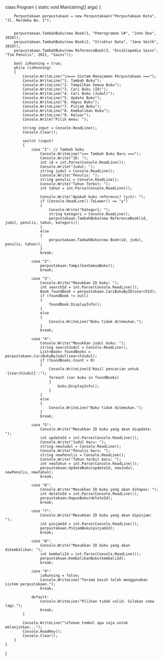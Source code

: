 class Program
{
    static void Main(string[] args)
    {
      
        Perpustakaan perpustakaan = new Perpustakaan("Perpustakaan Kota", "Jl. Merdeka No. 1");

       
        perpustakaan.TambahBuku(new Book(1, "Pemrograman C#", "John Doe", 2020));
        perpustakaan.TambahBuku(new Book(2, "Struktur Data", "Jane Smith", 2019));
        perpustakaan.TambahBuku(new ReferenceBook(3, "Ensiklopedia Sains", "Tim Penulis", 2021, "Sains"));

        bool isRunning = true;
        while (isRunning)
        {
            Console.WriteLine("\n=== Sistem Manajemen Perpustakaan ===");
            Console.WriteLine("1. Tambah Buku");
            Console.WriteLine("2. Tampilkan Semua Buku");
            Console.WriteLine("3. Cari Buku (ID)");
            Console.WriteLine("4. Cari Buku (Judul)");
            Console.WriteLine("5. Update Buku");
            Console.WriteLine("6. Hapus Buku");
            Console.WriteLine("7. Pinjam Buku");
            Console.WriteLine("8. Kembalikan Buku");
            Console.WriteLine("9. Keluar");
            Console.Write("Pilih menu: ");

            string input = Console.ReadLine();
            Console.Clear();

            switch (input)
            {
                case "1": // Tambah buku
                    Console.WriteLine("=== Tambah Buku Baru ===");
                    Console.Write("ID: ");
                    int id = int.Parse(Console.ReadLine());
                    Console.Write("Judul: ");
                    string judul = Console.ReadLine();
                    Console.Write("Penulis: ");
                    string penulis = Console.ReadLine();
                    Console.Write("Tahun Terbit: ");
                    int tahun = int.Parse(Console.ReadLine());

                    Console.Write("Apakah buku referensi? (y/n): ");
                    if (Console.ReadLine().ToLower() == "y")
                    {
                        Console.Write("Kategori: ");
                        string kategori = Console.ReadLine();
                        perpustakaan.TambahBuku(new ReferenceBook(id, judul, penulis, tahun, kategori));
                    }
                    else
                    {
                        perpustakaan.TambahBuku(new Book(id, judul, penulis, tahun));
                    }
                    break;

                case "2": 
                    perpustakaan.TampilkanSemuaBuku();
                    break;

                case "3": 
                    Console.Write("Masukkan ID buku: ");
                    int searchId = int.Parse(Console.ReadLine());
                    Book foundBook = perpustakaan.CariBukuByID(searchId);
                    if (foundBook != null)
                    {
                        foundBook.DisplayInfo();
                    }
                    else
                    {
                        Console.WriteLine("Buku tidak ditemukan.");
                    }
                    break;

                case "4": 
                    Console.Write("Masukkan judul buku: ");
                    string searchJudul = Console.ReadLine();
                    List<Book> foundBooks = perpustakaan.CariBukuByJudul(searchJudul);
                    if (foundBooks.Count > 0)
                    {
                        Console.WriteLine($"Hasil pencarian untuk '{searchJudul}':");
                        foreach (var buku in foundBooks)
                        {
                            buku.DisplayInfo();
                        }
                    }
                    else
                    {
                        Console.WriteLine("Buku tidak ditemukan.");
                    }
                    break;

                case "5": 
                    Console.Write("Masukkan ID buku yang akan diupdate: ");
                    int updateId = int.Parse(Console.ReadLine());
                    Console.Write("Judul baru: ");
                    string newJudul = Console.ReadLine();
                    Console.Write("Penulis baru: ");
                    string newPenulis = Console.ReadLine();
                    Console.Write("Tahun terbit baru: ");
                    int newTahun = int.Parse(Console.ReadLine());
                    perpustakaan.UpdateBuku(updateId, newJudul, newPenulis, newTahun);
                    break;

                case "6": 
                    Console.Write("Masukkan ID buku yang akan dihapus: ");
                    int deleteId = int.Parse(Console.ReadLine());
                    perpustakaan.HapusBuku(deleteId);
                    break;

                case "7": 
                    Console.Write("Masukkan ID buku yang akan dipinjam: ");
                    int pinjamId = int.Parse(Console.ReadLine());
                    perpustakaan.PinjamBuku(pinjamId);
                    break;

                case "8": 
                    Console.Write("Masukkan ID buku yang akan dikembalikan: ");
                    int kembaliId = int.Parse(Console.ReadLine());
                    perpustakaan.KembalikanBuku(kembaliId);
                    break;

                case "9": 
                    isRunning = false;
                    Console.WriteLine("Terima kasih telah menggunakan sistem perpustakaan.");
                    break;

                default:
                    Console.WriteLine("Pilihan tidak valid. Silakan coba lagi.");
                    break;
            }

            Console.WriteLine("\nTekan tombol apa saja untuk melanjutkan...");
            Console.ReadKey();
            Console.Clear();
        }
    }
}